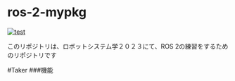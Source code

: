 # ros-2-mypkg 
[![test](https://github.com/AkutsuShun/ros-2-mypkg/blob/master/.github/workflows/test.yml/badge.svg)](https://github.com/AkutsuShun/ros-2-mypkg/blob/master/.github/workflows/test.yml)

このリポジトリは、ロボットシステム学２０２３にて、ROS 2の練習をするためのリポジトリです

#Taker
###機能





